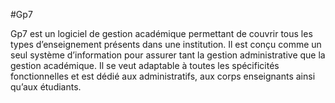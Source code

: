 #Gp7

Gp7 est un logiciel de gestion académique permettant de couvrir tous les types d’enseignement présents dans une institution. Il est conçu comme un seul système d’information pour assurer tant la gestion administrative que la gestion académique. Il se veut adaptable à toutes les spécificités fonctionnelles et est dédié aux administratifs, aux corps enseignants ainsi qu’aux étudiants.
